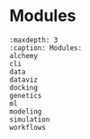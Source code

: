 Modules
========


```{toctree}
:maxdepth: 3
:caption: Modules:
alchemy
cli
data
dataviz
docking
genetics
ml
modeling
simulation
workflows
```
